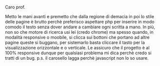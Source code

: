 Caro prof.

Metto le mani avanti e premetto che dalla regione di demacia in poi lo stile delle pagine è brutto perchè preferisco aspettare php 
per inserire in modo comodo il testo senza dover andare a cambiare ogni scritta a mano.
In più, non so che motore di ricerca usi lei (credo chrome) ma spesso quando, in modalità responsive o moobile, si clicca sui bottoni
che portano ad altre pagine queste si buggano, per sistemarlo basta cliccare il tasto per la visualizzazione orizzontale e o verticale.
Le assicuro che il progetto è al 100% responsive dunque per qualsiasi problema mi dica perchè credo si tratti di un bug.
p.s. il carosello lagga perchè javascript non lo so usare.